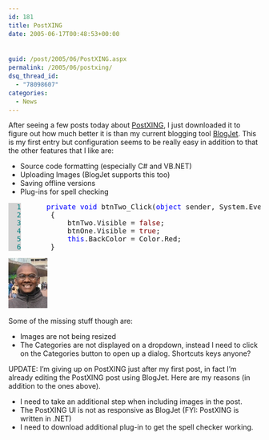 ```yaml
---
id: 181
title: PostXING
date: 2005-06-17T00:48:53+00:00


guid: /post/2005/06/PostXING.aspx
permalink: /2005/06/postxing/
dsq_thread_id:
  - "78098607"
categories:
  - News
---
```

<p>After seeing a few posts today about <a href="http://projectdistributor.net/Projects/Project.aspx?projectId=12">PostXING</a>, I just downloaded it to figure out how much better it is than my current blogging tool <a href="http://blogjet.com/">BlogJet</a>. This is my first entry but configuration seems to be really easy in addition to that the other features that I like are:</p>
<ul>
<li>Source code formatting (especially C# and VB.NET) 
<li>Uploading Images (BlogJet supports this too) 
<li>Saving offline versions 
<li>Plug-ins for spell checking</li></li></li></li></ul><pre><span style="COLOR: teal; BACKGROUND-COLOR: lightgrey">  1</span> 		<span style="COLOR: blue">private</span> <span style="COLOR: blue">void</span> btnTwo_Click(<span style="COLOR: blue">object</span> sender, System.EventArgs e)
<span style="COLOR: teal; BACKGROUND-COLOR: lightgrey">  2</span> 		{
<span style="COLOR: teal; BACKGROUND-COLOR: lightgrey">  3</span> 			btnTwo.Visible = <span style="COLOR: maroon">false</span>;
<span style="COLOR: teal; BACKGROUND-COLOR: lightgrey">  4</span> 			btnOne.Visible = <span style="COLOR: maroon">true</span>;
<span style="COLOR: teal; BACKGROUND-COLOR: lightgrey">  5</span> 			<span style="COLOR: blue">this</span>.BackColor = Color.Red;
<span style="COLOR: teal; BACKGROUND-COLOR: lightgrey">  6</span> 		}</pre>
<p><img alt="Merill" hspace="0" src="/wp-content/uploads/contentbinary/profile.jpg" align="baseline" border="0" /></p>
<p>Some of the missing stuff though are:</p>
<ul>
<li>Images are not being resized</li>
<li>The Categories are not displayed on a dropdown, instead I need to click on&nbsp;the Categories&nbsp;button to open up a dialog. Shortcuts keys anyone?</li></ul>
<p>UPDATE: I&rsquo;m giving up on PostXING just after my first post, in fact I&rsquo;m already editing the PostXING post using BlogJet. Here are my reasons (in addition to the ones above).</p>
<ul>
<li>I need to take an additional step when including images in the post.</li>
<li>The PostXING UI is not as responsive as BlogJet (FYI: PostXING is written in .NET)</li>
<li>I need to download additional plug-in to get the spell checker working.</li></ul>